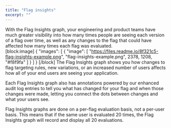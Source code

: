 ```yaml
---
title: "Flag insights"
excerpt: ""
---
```

With the Flag Insights graph, your engineering and product teams have much greater visibility into how many times people are seeing each version of a flag over time, as well as any changes to the flag that could have affected how many times each flag was evaluated.  
[block:image]
{
  "images": [
    {
      "image": [
        "https://files.readme.io/8f321c5-flag-insights-example.png",
        "flag-insights-example.png",
        2378,
        1208,
        "#f8f9fa"
      ]
    }
  ]
}
[/block]
The Flag Insights graph shows you how changes to flag targeting rules, new variations, or an increased number of users affects how all of your end users are seeing your application.

Each Flag Insights graph also has annotations powered by our enhanced audit log entries to tell you what has changed for your flag and when those changes were made, letting you connect the dots between changes and what your users see.  

Flag Insights graphs are done on a per-flag evaluation basis, not a per-user basis. This means that if the same user is evaluated 20 times, the Flag Insights graph will record and display all 20 evaluations.